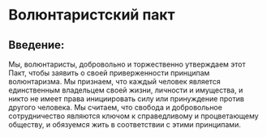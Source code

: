 Волюнтаристский пакт
=========================

Введение:
-------------

Мы, волюнтаристы, добровольно и торжественно утверждаем этот Пакт, чтобы заявить о своей приверженности принципам волюнтаризма. Мы признаем, что каждый человек является единственным владельцем своей жизни, личности и имущества, и никто не имеет права инициировать силу или принуждение против другого человека. Мы считаем, что свобода и добровольное сотрудничество являются ключом к справедливому и процветающему обществу, и обязуемся жить в соответствии с этими принципами.
